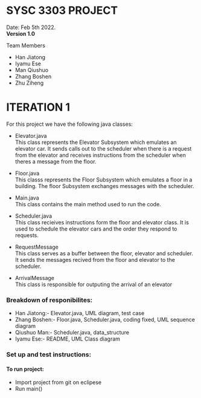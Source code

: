 # SYSC 3303 PROJECT

Date: Feb 5th 2022.  
**Version 1.0**

Team Members
- Han Jiatong
- Iyamu Ese
- Man Qiushuo
- Zhang Boshen
- Zhu Ziheng

# ITERATION 1 
For this project we have the following java classes:
- Elevator.java     
 This class represents the Elevator Subsystem which emulates an elevator car. It sends
 calls out to the scheduler when there is a request from the elevator and receives instructions
 from the scheduler when theres a message from the floor.

- Floor.java      
 This classs represents the Floor Subsystem which emulates a floor in a building.
 The floor Subsystem exchanges messages with the scheduler.

- Main.java     
  This class contains the main method used to run the code.
 
- Scheduler.java      
  This class recieives instructions form the floor and elevator class. It is used to schedule the elevator 
  cars and the order they respond to requests.
  
- RequestMessage     
  This class serves as a buffer between the floor, elevator and scheduler. It sends the messages recived 
  from the floor and elevator to the scheduler. 
  
- ArrivalMessage     
  This class is responsible for outputing the arrival of an elevator

### Breakdown of responibilites:
- Han Jiatong:- Elevator.java, UML diagram, test case
- Zhang Boshen:- Floor.java, Scheduler.java, coding fixed, UML sequence diagram
- Qiushuo Man:- Scheduler.java, data_structure
- Iyamu Ese:- README, UML Class diagram

### Set up and test instructions:
#### To run project:
- Import project from git on eclipese
- Run main()
